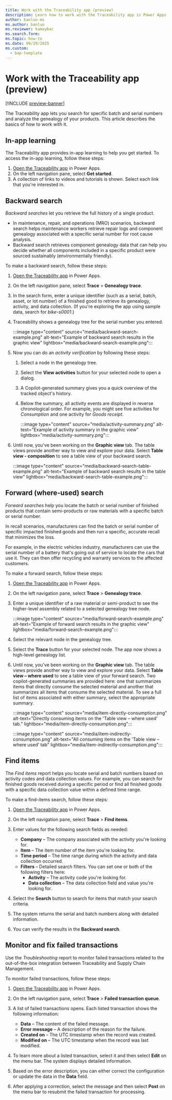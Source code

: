 ```yaml
---
title: Work with the Traceability app (preview)
description: Learn how to work with the Traceability app in Power Apps.
author: banluo-ms
ms.author: banluo
ms.reviewer: kamaybac
ms.search.form: 
ms.topic: how-to
ms.date: 09/29/2025
ms.custom: 
  - bap-template
---
```


# Work with the Traceability app (preview)

[!INCLUDE [preview-banner](~/../shared-content/shared/preview-includes/preview-banner.md)]
<!-- KFM: Preview until further notice -->

The Traceability app lets you search for specific batch and serial numbers and analyze the genealogy of your products. This article describes the basics of how to work with it.

## In-app learning

The Traceability app provides in-app learning to help you get started. To access the in-app learning, follow these steps:

1. [Open the Traceability app](traceability-app-run.md) in Power Apps.
1. On the left navigation pane, select **Get started**.
1. A collection of links to videos and tutorials is shown. Select each link that you're interested in.

## Backward search

*Backward searches* let you retrieve the full history of a single product.

- In maintenance, repair, and operations (MRO) scenarios, backward search helps maintenance workers retrieve repair logs and component genealogy associated with a specific serial number for root cause analysis.
- Backward search retrieves component genealogy data that can help you decide whether all components included in a specific product were sourced sustainably (environmentally friendly).

To make a backward search, follow these steps:

1. [Open the Traceability app](traceability-app-run.md) in Power Apps.
1. On the left navigation pane, select **Trace** \> **Genealogy trace**.
1. In the search form, enter a unique identifier (such as a serial, batch, asset, or lot number) of a finished good to retrieve its genealogy, activity, and data collection. (If you're exploring the app using sample data, search for *bike-s0001*.)
1. Traceability shows a genealogy tree for the serial number you entered.

    :::image type="content" source="media/backward-search-example.png" alt-text="Example of backward search results in the graphic view" lightbox="media/backward-search-example.png":::

1. Now you can do an *activity verification* by following these steps:

    1. Select a node in the genealogy tree.
    1. Select the **View activities** button for your selected node to open a dialog.
    1. A Copilot-generated summary gives you a quick overview of the tracked object's history.
    1. Below the summary, all activity events are displayed in reverse chronological order. For example, you might see five activities for *Consumption* and one activity for *Goods receipt*.
  
       :::image type="content" source="media/activity-summary.png" alt-text="Example of activity summary in the graphic view" lightbox="media/activity-summary.png":::

1. Until now, you've been working on the **Graphic view** tab. The table views provide another way to view and explore your data. Select **Table view - composition** to see a table view of your backward search.

    :::image type="content" source="media/backward-search-table-example.png" alt-text="Example of backward search results in the table view" lightbox="media/backward-search-table-example.png":::

## Forward (where-used) search

*Forward searches* help you locate the batch or serial number of finished products that contain semi-products or raw materials with a specific batch or serial number.

In recall scenarios, manufacturers can find the batch or serial number of specific impacted finished goods and then run a specific, accurate recall that minimizes the loss.

For example, in the electric vehicles industry, manufacturers can use the serial number of a battery that's going out of service to locate the cars that use it. They can then offer recycling and warranty services to the affected customers.

To make a forward search, follow these steps:

1. [Open the Traceability app](traceability-app-run.md) in Power Apps.
1. On the left navigation pane, select **Trace** \> **Genealogy trace**.
1. Enter a unique identifier of a raw material or semi-product to see the higher-level assembly related to a selected genealogy tree node.

    :::image type="content" source="media/forward-search-example.png" alt-text="Example of forward search results in the graphic view" lightbox="media/forward-search-example.png":::

1. Select the relevant node in the genealogy tree.
1. Select the **Trace** button for your selected node. The app now shows a high-level genealogy list.
1. Until now, you've been working on the **Graphic view** tab. The table views provide another way to view and explore your data. Select **Table view – where used** to see a table view of your forward search. Two copilot-generated summaries are provided here: one that summarizes items that directly consume the selected material and another that summarizes all items that consume the selected material. To see a full list of items associated with either summary, select the appropriate summary.

   :::image type="content" source="media/item-directly-consumption.png" alt-text="Directly consuming items on the 'Table view – where used' tab." lightbox="media/item-directly-consumption.png":::

   :::image type="content" source="media/item-indirectly-consumption.png" alt-text="All consuming items on the 'Table view – where used' tab" lightbox="media/item-indirectly-consumption.png":::

## Find items

The *Find items* report helps you locate serial and batch numbers based on activity codes and data collection values. For example, you can search for finished goods received during a specific period or find all finished goods with a specific data collection value within a defined time range.

To make a find-items search, follow these steps:

1. [Open the Traceability app](traceability-app-run.md) in Power Apps.
1. On the left navigation pane, select **Trace** \> **Find items**.
1. Enter values for the following search fields as needed:

    - **Company** – The company associated with the activity you're looking for.
    - **Item** – The item number of the item you're looking for.
    - **Time period** – The time range during which the activity and data collection occurred.
    - **Filters** – Detailed search filters. You can set one or both of the following filters here:
        - **Activity** – The activity code you're looking for.
        - **Data collection** – The data collection field and value you're looking for.

1. Select the **Search** button to search for items that match your search criteria.
1. The system returns the serial and batch numbers along with detailed information.
1. You can verify the results in the **Backward search**.

## Monitor and fix failed transactions

Use the *Troubleshooting* report to monitor failed transactions related to the out-of-the-box integration between Traceability and Supply Chain Management.

To monitor failed transactions, follow these steps:

1. [Open the Traceability app](../traceability-app-run.md) in Power Apps.
1. On the left navigation pane, select **Trace** \> **Failed transaction queue**.
1. A list of failed transactions opens. Each listed transaction shows the following information:

    - **Data** – The content of the failed message.
    - **Error message** – A description of the reason for the failure.
    - **Created on** – The UTC timestamp when the record was created.
    - **Modified on** – The UTC timestamp when the record was last modified.

1. To learn more about a listed transaction, select it and then select **Edit** on the menu bar. The system displays detailed information.
1. Based on the error description, you can either correct the configuration or update the data in the **Data** field.
1. After applying a correction, select the message and then select **Post** on the menu bar to resubmit the failed transaction for processing.
